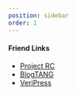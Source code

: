 ```yaml
---
position: sidebar
order: 1
---
```


#### Friend Links

- [Project RC](https://stdrc.cc)
- [BlogTANG](https://github.com/BlogTANG)
- [VeriPress](https://github.com/BlogTANG/veripress)
